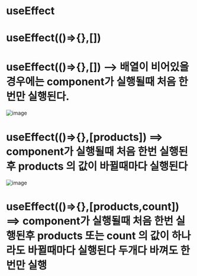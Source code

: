 
# useEffect

# useEffect(()=>{},[])

# useEffect(()=>{},[]) --> 배열이 비어있을 경우에는 component가 실행될때 처음 한번만 실행된다.
![image](https://github.com/sinchangun/react/assets/145514301/3d3d3f4f-e768-4a6a-ad4f-c9e872c8004f)

# useEffect(()=>{},[products]) ==> component가 실행될때 처음 한번 실행된후 products 의 값이 바뀔때마다 실행된다
![image](https://github.com/sinchangun/react/assets/145514301/cd7adc07-ad49-41dd-8e63-56311e2aa460)

# useEffect(()=>{},[products,count]) ==> component가 실행될때 처음 한번 실행된후 products 또는 count 의 값이 하나라도 바뀔때마다 실행된다 두개다 바껴도 한번만 실행
